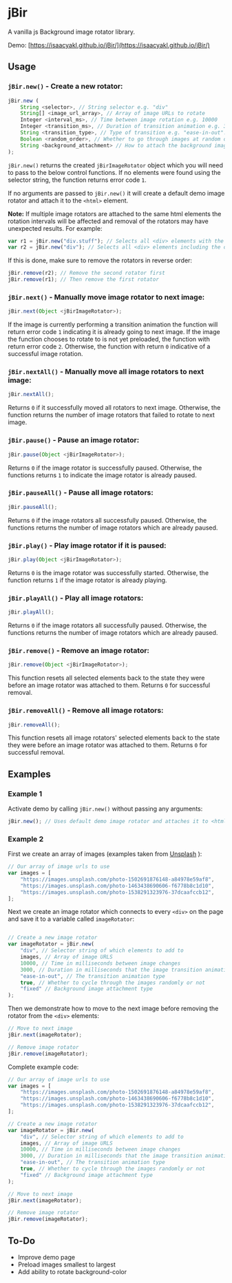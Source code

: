 # jBir
A vanilla js Background image rotator library.

Demo: [https://isaacyakl.github.io/jBir/](https://isaacyakl.github.io/jBir/)

## Usage
### `jBir.new()` - Create a new rotator:
```javascript
jBir.new (
    String <selector>, // String selector e.g. "div"
    String[] <image_url_array>, // Array of image URLs to rotate
    Integer <interval_ms>, // Time between image rotation e.g. 10000
    Integer <transition_ms>, // Duration of transition animation e.g. 3000
    String <transition_type>, // Type of transition e.g. "ease-in-out". See https://developer.mozilla.org/en-US/docs/Web/CSS/transition-timing-function
    Boolean <random_order>, // Whether to go through images at random or not e.g. false
    String <background_attachment> // How to attach the background image e.g. "fixed". See https://developer.mozilla.org/en-US/docs/Web/CSS/background-attachment
);
```
`jBir.new()` returns the created `jBirImageRotator` object which you will need to pass to the below control functions. If no elements were found using the selector string, the function returns error code `1`.

If no arguments are passed to `jBir.new()` it will create a default demo image rotator and attach it to the `<html>` element.

**Note:** If multiple image rotators are attached to the same html elements the rotation intervals will be affected and removal of the rotators may have unexpected results. For example:

```javascript
var r1 = jBir.new("div.stuff"); // Selects all <div> elements with the class of "stuff"
var r2 = jBir.new("div"); // Selects all <div> elements including the ones already selected for the above image rotator
```
If this is done, make sure to remove the rotators in reverse order:
```javascript
jBir.remove(r2); // Remove the second rotator first
jBir.remove(r1); // Then remove the first rotator
```


### `jBir.next()` - Manually move image rotator to next image:
```javascript
jBir.next(Object <jBirImageRotator>);
```
If the image is currently performing a transition animation the function will return error code `1` indicating it is already going to next image. If the image the function chooses to rotate to is not yet preloaded, the function with return error code `2`. Otherwise, the function with return `0` indicative of a successful image rotation.

### `jBir.nextAll()` - Manually move all image rotators to next image:
```javascript
jBir.nextAll();
```
Returns `0` if it successfully moved all rotators to next image. Otherwise, the function returns the number of image rotators that failed to rotate to next image.

### `jBir.pause()` - Pause an image rotator:
```javascript
jBir.pause(Object <jBirImageRotator>);
```
Returns `0` if the image rotator is successfully paused. Otherwise, the functions returns `1` to indicate the image rotator is already paused.

### `jBir.pauseAll()` - Pause all image rotators:
```javascript
jBir.pauseAll();
```
Returns `0` if the image rotators all successfully paused. Otherwise, the functions returns the number of image rotators which are already paused.

### `jBir.play()` - Play image rotator if it is paused:
```javascript
jBir.play(Object <jBirImageRotator>);
```
Returns `0` is the image rotator was successfully started. Otherwise, the function returns `1` if the image rotator is already playing.

### `jBir.playAll()` - Play all image rotators:
```javascript
jBir.playAll();
```
Returns `0` if the image rotators all successfully paused. Otherwise, the functions returns the number of image rotators which are already paused.

### `jBir.remove()` - Remove an image rotator:
```javascript
jBir.remove(Object <jBirImageRotator>);
```
This function resets all selected elements back to the state they were before an image rotator was attached to them. Returns `0` for successful removal.

### `jBir.removeAll()` - Remove all image rotators:
```javascript
jBir.removeAll();
```
This function resets all image rotators' selected elements back to the state they were before an image rotator was attached to them. Returns `0` for successful removal.

## Examples

### Example 1
Activate demo by calling `jBir.new()` without passing any arguments:
```javascript
jBir.new(); // Uses default demo image rotator and attaches it to <html>
```
### Example 2
First we create an array of images (examples taken from [Unsplash](https://www.unsplash.com) ):
```javascript
// Our array of image urls to use
var images = [
    "https://images.unsplash.com/photo-1502691876148-a84978e59af8",
    "https://images.unsplash.com/photo-1463438690606-f6778b8c1d10",
    "https://images.unsplash.com/photo-1538291323976-37dcaafccb12",
];
```
Next we create an image rotator which connects to every `<div>` on the page and save it to a variable called `imageRotator`: 
```javascript

// Create a new image rotator
var imageRotator = jBir.new(
    "div", // Selector string of which elements to add to
    images, // Array of image URLS
    10000, // Time in milliseconds between image changes
    3000, // Duration in milliseconds that the image transition animation should take
    "ease-in-out", // The transition animation type
    true, // Whether to cycle through the images randomly or not
    "fixed" // Background image attachment type
);
```
Then we demonstrate how to move to the next image before removing the rotator from the `<div>` elements:
```javascript
// Move to next image
jBir.next(imageRotator);

// Remove image rotator
jBir.remove(imageRotator);
```

Complete example code:
```javascript
// Our array of image urls to use
var images = [
    "https://images.unsplash.com/photo-1502691876148-a84978e59af8",
    "https://images.unsplash.com/photo-1463438690606-f6778b8c1d10",
    "https://images.unsplash.com/photo-1538291323976-37dcaafccb12",
];

// Create a new image rotator
var imageRotator = jBir.new(
    "div", // Selector string of which elements to add to
    images, // Array of image URLS
    10000, // Time in milliseconds between image changes
    3000, // Duration in milliseconds that the image transition animation should take
    "ease-in-out", // The transition animation type
    true, // Whether to cycle through the images randomly or not
    "fixed" // Background image attachment type
);

// Move to next image
jBir.next(imageRotator);

// Remove image rotator
jBir.remove(imageRotator);
```



## To-Do
* Improve demo page
* Preload images smallest to largest
* Add ability to rotate background-color